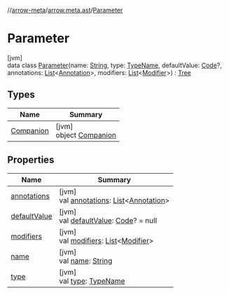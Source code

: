 //[arrow-meta](../../../index.md)/[arrow.meta.ast](../index.md)/[Parameter](index.md)

# Parameter

[jvm]\
data class [Parameter](index.md)(name: [String](https://kotlinlang.org/api/latest/jvm/stdlib/kotlin/-string/index.html), type: [TypeName](../-type-name/index.md), defaultValue: [Code](../-code/index.md)?, annotations: [List](https://kotlinlang.org/api/latest/jvm/stdlib/kotlin.collections/-list/index.html)&lt;[Annotation](../-annotation/index.md)&gt;, modifiers: [List](https://kotlinlang.org/api/latest/jvm/stdlib/kotlin.collections/-list/index.html)&lt;[Modifier](../-modifier/index.md)&gt;) : [Tree](../-tree/index.md)

## Types

| Name | Summary |
|---|---|
| [Companion](-companion/index.md) | [jvm]<br>object [Companion](-companion/index.md) |

## Properties

| Name | Summary |
|---|---|
| [annotations](annotations.md) | [jvm]<br>val [annotations](annotations.md): [List](https://kotlinlang.org/api/latest/jvm/stdlib/kotlin.collections/-list/index.html)&lt;[Annotation](../-annotation/index.md)&gt; |
| [defaultValue](default-value.md) | [jvm]<br>val [defaultValue](default-value.md): [Code](../-code/index.md)? = null |
| [modifiers](modifiers.md) | [jvm]<br>val [modifiers](modifiers.md): [List](https://kotlinlang.org/api/latest/jvm/stdlib/kotlin.collections/-list/index.html)&lt;[Modifier](../-modifier/index.md)&gt; |
| [name](name.md) | [jvm]<br>val [name](name.md): [String](https://kotlinlang.org/api/latest/jvm/stdlib/kotlin/-string/index.html) |
| [type](type.md) | [jvm]<br>val [type](type.md): [TypeName](../-type-name/index.md) |

